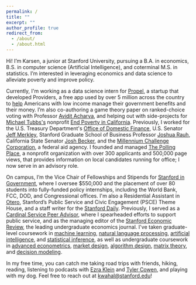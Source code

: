 ```yaml
---
permalink: /
title: ""
excerpt: ""
author_profile: true
redirect_from: 
  - /about/
  - /about.html
---
```


Hi! I’m Karsen, a junior at Stanford University, pursuing a B.A. in economics, B.S. in computer science (Artificial Intelligence), and coterminal M.S. in statistics. I’m interested in leveraging economics and data science to alleviate poverty and improve policy.

Currently, I'm working as a data science intern for [Propel](https://www.joinpropel.com/), a startup that developed Providers, a free app used by over 5 million across the country to [help](https://www.nytimes.com/2021/12/08/us/politics/safety-net-apps-tech.html) Americans with low income manage their government benefits and their money. I’m also co-authoring a game theory paper on ranked-choice voting with Professor [Avidit Acharya](https://www.aviditacharya.com/home), and helping out with side-projects for [Michael Tubbs's](https://en.wikipedia.org/wiki/Michael_Tubbs) nonprofit [End Poverty in California](https://endpovertyinca.org/). Previously, I worked for the U.S. Treasury Department's [Office of Domestic Finance](https://home.treasury.gov/about/offices/domestic-finance), U.S. Senator [Jeff Merkley](https://www.merkley.senate.gov/), Stanford Graduate School of Business Professor [Joshua Rauh](https://web.stanford.edu/~rauh/index.html), California State Senator [Josh Becker](https://sd13.senate.ca.gov/), and the [Millennium Challenge Corporation](https://www.mcc.gov/), a federal aid agency. I founded and managed [The Polling Place](https://thepollingplace.org/), a nonprofit organization with over 300 applicants and 500,000 page views, that provides information on local candidates running for office; I now serve in an advisory role. 

On campus, I’m the Vice Chair of Fellowships and Stipends for [Stanford in Government](https://sig.stanford.edu/), where I oversee $550,000 and the placement of over 80 students into fully-funded policy internships, including the World Bank, FCC, DOD, and Congressional offices. I'm also a Residential Assistant in [Otero](https://resed.stanford.edu/neighborhood-t/hyperion-t-houses/wilbur-otero), Stanford’s Public Service and Civic Engagement (PSCE) Theme House, and a staff writer for the [Stanford Daily](https://stanforddaily.com/). Previously, I served as a [Cardinal Service Peer Advisor](https://haas.stanford.edu/resources/students/advising), where I spearheaded efforts to support public service, and as the managing editor of the [Stanford Economic Review](https://stanfordeconreview.com/), the leading undergraduate economics journal. I've taken graduate-level coursework in [machine learning](https://cs229.stanford.edu/), [natural language processing](http://web.stanford.edu/class/cs224n/), [artificial intelligence](https://stanford-cs221.github.io/spring2023/), and [statistical inference](https://explorecourses.stanford.edu/search?view=catalog&filter-coursestatus-Active=on&page=0&catalog=&academicYear=&q=stats200&collapse=), as well as undergraduate coursework in [advanced econometrics](https://explorecourses.stanford.edu/search?view=catalog&filter-coursestatus-Active=on&page=0&catalog=&academicYear=&q=econ102c&collapse=), [market design](https://explorecourses.stanford.edu/search?view=catalog&filter-coursestatus-Active=on&page=0&catalog=&academicYear=&q=econ136&collapse=), [algorithm design](http://web.stanford.edu/class/cs161/), [matrix theory](https://explorecourses.stanford.edu/search?view=catalog&filter-coursestatus-Active=on&page=0&catalog=&academicYear=20222023&q=MATH104%3A+Applied+Matrix+Theory&collapse=), and [decision modeling](https://explorecourses.stanford.edu/search?view=catalog&filter-coursestatus-Active=on&page=0&catalog=&academicYear=&q=econ137&collapse=).

In my free time, you can catch me taking road trips with friends, hiking, reading, listening to podcasts with [Ezra Klein](https://www.nytimes.com/by/ezra-klein) and [Tyler Cowen](https://marginalrevolution.com/), and playing with my dog. Feel free to reach out at kwahal@stanford.edu!
